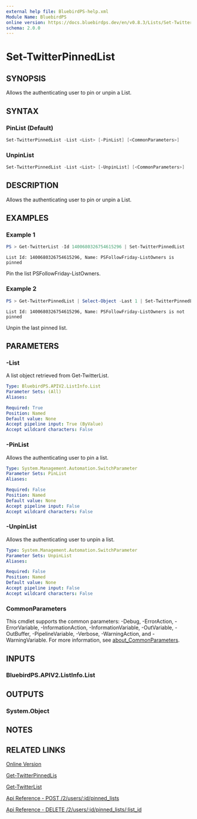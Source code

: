 ```yaml
---
external help file: BluebirdPS-help.xml
Module Name: BluebirdPS
online version: https://docs.bluebirdps.dev/en/v0.8.3/Lists/Set-TwitterPinnedList
schema: 2.0.0
---
```


# Set-TwitterPinnedList

## SYNOPSIS

Allows the authenticating user to pin or unpin a List.

## SYNTAX

### PinList (Default)

```powershell
Set-TwitterPinnedList -List <List> [-PinList] [<CommonParameters>]
```

### UnpinList

```powershell
Set-TwitterPinnedList -List <List> [-UnpinList] [<CommonParameters>]
```

## DESCRIPTION

Allows the authenticating user to pin or unpin a List.

## EXAMPLES

### Example 1

```powershell
PS > Get-TwitterList -Id 1400680326754615296 | Set-TwitterPinnedList
```

```text
List Id: 1400680326754615296, Name: PSFollowFriday-ListOwners is pinned
```

Pin the list PSFollowFriday-ListOwners.

### Example 2

```powershell
PS > Get-TwitterPinnedList | Select-Object -Last 1 | Set-TwitterPinnedList -UnpinList
```

```text
List Id: 1400680326754615296, Name: PSFollowFriday-ListOwners is not pinned
```

Unpin the last pinned list.

## PARAMETERS

### -List

A list object retrieved from Get-TwitterList.

```yaml
Type: BluebirdPS.APIV2.ListInfo.List
Parameter Sets: (All)
Aliases:

Required: True
Position: Named
Default value: None
Accept pipeline input: True (ByValue)
Accept wildcard characters: False
```

### -PinList

Allows the authenticating user to pin a list.

```yaml
Type: System.Management.Automation.SwitchParameter
Parameter Sets: PinList
Aliases:

Required: False
Position: Named
Default value: None
Accept pipeline input: False
Accept wildcard characters: False
```

### -UnpinList

Allows the authenticating user to unpin a list.

```yaml
Type: System.Management.Automation.SwitchParameter
Parameter Sets: UnpinList
Aliases:

Required: False
Position: Named
Default value: None
Accept pipeline input: False
Accept wildcard characters: False
```

### CommonParameters

This cmdlet supports the common parameters: -Debug, -ErrorAction, -ErrorVariable, -InformationAction, -InformationVariable, -OutVariable, -OutBuffer, -PipelineVariable, -Verbose, -WarningAction, and -WarningVariable. For more information, see [about_CommonParameters](http://go.microsoft.com/fwlink/?LinkID=113216).

## INPUTS

### BluebirdPS.APIV2.ListInfo.List

## OUTPUTS

### System.Object

## NOTES

## RELATED LINKS

[Online Version](https://docs.bluebirdps.dev/en/v0.8.3/Lists/Set-TwitterPinnedList)

[Get-TwitterPinnedLis](https://docs.bluebirdps.dev/en/v0.8.3/Lists/Get-TwitterPinnedList)

[Get-TwitterList](https://docs.bluebirdps.dev/en/v0.8.3/Lists/Get-TwitterList)

[Api Reference - POST /2/users/:id/pinned_lists](https://developer.twitter.com/en/docs/twitter-api/lists/pinned-lists/api-reference/post-users-id-pinned-lists)

[Api Reference - DELETE /2/users/:id/pinned_lists/:list_id](https://developer.twitter.com/en/docs/twitter-api/lists/pinned-lists/api-reference/delete-users-id-pinned-lists-list_id)
